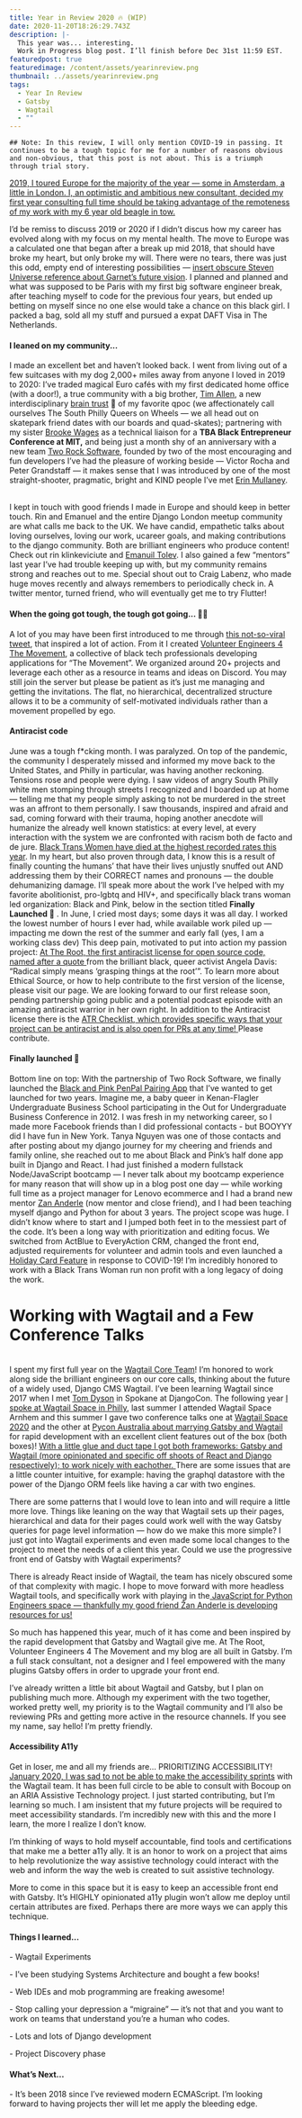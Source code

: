 ```yaml
---
title: Year in Review 2020 🔥 (WIP)
date: 2020-11-20T18:26:29.743Z
description: |-
  This year was... interesting. 
  Work in Progress blog post. I’ll finish before Dec 31st 11:59 EST.
featuredpost: true
featuredimage: /content/assets/yearinreview.png
thumbnail: ../assets/yearinreview.png
tags:
  - Year In Review
  - Gatsby
  - Wagtail
  - ""
---
```

`## Note: In this review, I will only mention COVID-19 in passing. It continues to be a tough topic for me for a number of reasons obvious and non-obvious, that this post is not about. This is a triumph through trial story.`

[2019, I toured Europe for the majority of the year — some in Amsterdam, a little in London. I, an optimistic and ambitious new consultant, decided my first year consulting full time should be taking advantage of the remoteness of my work with my 6 year old beagle in tow. ](https://glittertech.dev/good-year-review/)

I’d be remiss to discuss 2019 or 2020 if I didn’t discus how my career has evolved along with my focus on my mental health. The move to Europe was a calculated one that began after a break up mid 2018, that should have broke my heart, but only broke my will. There were no tears, there was just this odd, empty end of interesting possibilities — [insert obscure Steven Universe reference about Garnet’s future vision](https://steven-universe.fandom.com/wiki/Future_Vision). I planned and planned and what was supposed to be Paris with my first big software engineer break, after teaching myself to code for the previous four years, but ended up betting on myself since no one else would take a chance on this black girl. I packed a bag, sold all my stuff and pursued a expat DAFT Visa in The Netherlands. 

#### I leaned on my community...

I made an excellent bet and haven’t looked back. I went from living out of a few suitcases with my dog 2,000+ miles away from anyone I loved in 2019 to 2020: I’ve traded magical Euro cafés with my first dedicated home office (with a door!), a true community with a big brother, [Tim Allen](https://pyphilly.org/about/), a new interdisciplinary [brain trust](https://glittertech.dev/braintrust) 🧠 of my favorite qpoc (we affectionately call ourselves The South Philly Queers on Wheels — we all head out on skatepark friend dates with our boards and quad-skates); partnering with my sister [Brooke Wages](https://news.mit.edu/2019/brooke-wages-surge-employment-0804) as a technical liaison for a **TBA Black Entrepreneur Conference at MIT,** and being just a month shy of an anniversary with a new team [Two Rock Software](https://tworock.io), founded by two of the most encouraging and fun developers I’ve had the pleasure of working beside — Victor Rocha and Peter Grandstaff — it makes sense that I was introduced by one of the most straight-shooter, pragmatic, bright and KIND people I’ve met [Erin Mullaney](https://www.erinrachel.dev/).

\
I kept in touch with good friends I made in Europe and should keep in better touch. Rin and Emanuel and the entire Django London meetup community are what calls me back to the UK. We have candid, empathetic talks about loving ourselves, loving our work, ucareer goals, and making contributions to the django community. Both are brilliant engineers who produce content! Check out rin klinkeviciute and [Emanuil Tolev](https://glittertech.dev). I also gained a few “mentors” last year I’ve had trouble keeping up with, but my community remains strong and reaches out to me. Special shout out to Craig Labenz, who made huge moves recently and always remembers to periodically check in. A twitter mentor, turned friend, who will eventually get me to try Flutter!

#### When the going got tough, the tough got going... 💪🏾

A lot of you may have been first introduced to me through [this not-so-viral tweet](https://twitter.com/ve4tm/status/1321641275704152064?s=21), that inspired a lot of action. From it I created [Volunteer Engineers 4 The Movement](https://ve4tm.dev), a collective of black tech professionals developing applications for “The Movement”. We organized around 20+ projects and leverage each other as a resource in teams and ideas on Discord. You may still join the server but please be patient as it’s just me managing and getting the invitations. The flat, no hierarchical, decentralized structure allows it to be a community of self-motivated individuals rather than a movement propelled by ego. 

#### Antiracist code

June was a tough f*cking month. I was paralyzed. On top of the pandemic, the community I desperately missed and informed my move back to the United States, and Philly in particular, was having another reckoning. Tensions rose and people were dying. I saw videos of angry South Philly white men stomping through streets I recognized and I boarded up at home — telling me that my people simply asking to not be murdered in the street was an affront to them personally. I saw thousands, inspired and afraid and sad, coming forward with their trauma, hoping another anecdote will humanize the already well known statistics: at every level, at every interaction with the system we are confronted with racism both de facto and de jure. [Black Trans Women have died at the highest recorded rates this year](https://www.hrc.org/resources/violence-against-the-trans-and-gender-non-conforming-community-in-2020). In my heart, but also proven through data, I know this is a result of finally counting the humans’ that have their lives unjustly snuffed out AND addressing them by their CORRECT names and pronouns — the double dehumanizing damage. I’ll speak more about the work I’ve helped with my favorite abolitionist, pro-lgbtq and HIV+, and specifically black trans woman led organization: Black and Pink, below in the section titled **Finally Launched 🚀** .  In June, I cried most days; some days it was all day. I worked the lowest number of hours I ever had, while available work piled up — impacting me down the rest of the summer and early fall (yes, I am a working class dev) This deep pain, motivated to put into action my passion project: [At The Root, the first antiracist license for open source code, named after a quote ](https://attheroot.dev)from the brilliant black, queer activist Angela Davis: “Radical simply means ‘grasping things at the root’”. To learn more about Ethical Source, or how to help contribute to the first version of the license, please visit our page. We are looking forward to our first release soon, pending partnership going public and a potential podcast episode with an amazing antiracist warrior in her own right. In addition to the Antiracist license there is the [ATR Checklist, which provides specific ways that your project can be antiracist and is also open for PRs at any time! ](https://attheroot.dev)Please contribute.

#### Finally launched 🚀

Bottom line on top: With the partnership of Two Rock Software, we finally launched the [Black and Pink PenPal Pairing App](https://www.blackandpinkpenpals.org) that I’ve wanted to get launched for two years. Imagine me, a baby queer in Kenan-Flagler Undergraduate Business School participating in the Out for Undergraduate Business Conference in 2012. I was fresh in my networking career, so I made more Facebook friends than I did professional contacts - but BOOYYY did I have fun in New York. Tanya Nguyen was one of those contacts and after posting about my django journey for my cheering and friends and family online, she reached out to me about Black and Pink’s half done app built in Django and React. I had just finished a modern fullstack Node/JavaScript bootcamp — I never talk about my bootcamp experience for many reason that will show up in a blog post one day — while working full time as a project manager for Lenovo ecommerce and I had a brand new mentor [Zan Anderle](https://zanderle.com/) (now mentor and close friend), and I had been teaching myself django and Python for about 3 years. The project scope was huge. I didn’t know where to start and I jumped both feet in to the messiest part of the code. It’s been a long way with prioritization and editing focus. We switched from ActBlue to EveryAction CRM, changed the front end, adjusted requirements for volunteer and admin tools and even launched a [Holiday Card Feature](https://glittertech.dev) in response to COVID-19! I’m incredibly honored to work with a Black Trans Woman run non profit with a long legacy of doing the work. 

# Working with Wagtail and a Few Conference Talks

\
I spent my first full year on the [Wagtail Core Team](https://github.com/wagtail/wagtail/wiki/Wagtail-core-team)! I’m honored to work along side the brilliant engineers on our core calls, thinking about the future of a widely used, Django CMS Wagtail. I’ve been learning Wagtail since 2017 when I met [Tom Dyson](https://torchbox.com/team/tom-dyson/) in Spokane at DjangoCon. The following year [I spoke at Wagtail Space in Philly](https://youtu.be/C-tXt5fLj_s), last summer I attended Wagtail Space Arnhem and this summer I gave two conference talks one at [Wagtail Space 2020](https://www.youtube.com/playlist?list=PLEyaio0l1qoFO54cfcYHZXsRjSdaezT8w) and the other at [Pycon Australia about marrying Gatsby and Wagtail ](https://youtu.be/S6ntmaq3hIw)for rapid development with an excellent client features out of the box (both boxes)! [With a little glue and duct tape I got both frameworks: Gatsby and Wagtail (more opinionated and specific off shoots of React and Django respectively); to work nicely with eachother. ](https://glittertech.dev/wagtail-gatsby-pycon-2020/)There are some issues that are a little counter intuitive, for example: having the graphql datastore with the power of the Django ORM feels like having a car with two engines. 

There are some patterns that I would love to lean into and will require a little more love. Things like leaning on the way that Wagtail sets up their pages, hierarchical and data for their pages could work well with the way Gatsby queries for page level information — how do we make this more simple? I just got into Wagtail experiments and even made some local changes to the project to meet the needs of a client this year. Could we use the progressive front end of Gatsby with Wagtail experiments? 

There is already React inside of Wagtail, the team has nicely obscured some of that complexity with magic. I hope to move forward with more headless Wagtail tools, and specifically work with playing in the[ JavaScript for Python Engineers space — thankfully my good friend Žan Anderle is developing resources for us!](https://javascriptforpython.dev)

So much has happened this year, much of it has come and been inspired by the rapid development that Gatsby and Wagtail give me. At The Root, Volunteer Engineers 4 The Movement and my blog are all built in Gatsby. I’m a full stack consultant, not a designer and I feel empowered with the many plugins Gatsby offers in order to upgrade your front end.

I’ve already written a little bit about Wagtail and Gatsby, but I plan on publishing much more. Although my experiment with the two together, worked pretty well, my priority is to the Wagtail community and I’ll also be reviewing PRs and getting more active in the resource channels. If you see my name, say hello! I’m pretty friendly.

#### Accessibility A11y

Get in loser, me and all my friends are... PRIORITIZING ACCESSIBILITY! [January 2020, I was sad to not be able to make the accessibility sprints](https://thib.me/making-wagtail-accessible) with the Wagtail team. It has been full circle to be able to consult with Bocoup on an ARIA Assistive Technology project. I just started contributing, but I’m learning so much. I am insistent that my future projects will be required to meet accessibility standards. I’m incredibly new with this and the more I learn, the more I realize I don’t know. 

I’m thinking of ways to hold myself accountable, find tools and certifications that make me a better a11y ally. It is an honor to work on a project that aims to help revolutionize the way assistive technology could interact with the web and inform the way the web is created to suit assistive technology. 

More to come in this space but it is easy to keep an accessible front end with Gatsby. It’s HIGHLY opinionated a11y plugin won’t allow me deploy until certain attributes are fixed. Perhaps there are more ways we can apply this technique.

#### Things I learned...

\- Wagtail Experiments

\- I’ve been studying Systems Architecture and bought a few books!

\- Web IDEs and mob programming are freaking awesome!

\- Stop calling your depression a “migraine” — it’s not that and you want to work on teams that understand you’re a human who codes.

\- Lots and lots of Django development

\- Project Discovery phase



#### What’s Next...

\- It’s been 2018 since I’ve reviewed modern ECMAScript. I’m looking forward to having projects ther will let me apply the bleeding edge.